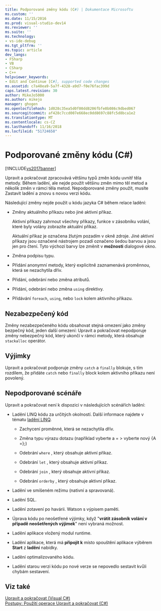 ```yaml
---
title: Podporované změny kódu (C#) | Dokumentace Microsoftu
ms.custom: ''
ms.date: 11/15/2016
ms.prod: visual-studio-dev14
ms.reviewer: ''
ms.suite: ''
ms.technology:
- vs-ide-debug
ms.tgt_pltfrm: ''
ms.topic: article
dev_langs:
- FSharp
- VB
- CSharp
- C++
helpviewer_keywords:
- Edit and Continue [C#], supported code changes
ms.assetid: c7a48ea9-5a7f-4328-a9d7-f0e76fac399d
caps.latest.revision: 30
author: MikeJo5000
ms.author: mikejo
manager: ghogen
ms.openlocfilehash: 1d028c35ea5d0f00dd8206fbfe0b086c9dbed067
ms.sourcegitcommit: af428c7ccd007e668ec0dd8697c88fc5d8bca1e2
ms.translationtype: MT
ms.contentlocale: cs-CZ
ms.lasthandoff: 11/16/2018
ms.locfileid: "51724658"
---
```

# <a name="supported-code-changes-c"></a>Podporované změny kódu (C#)
[!INCLUDE[vs2017banner](../includes/vs2017banner.md)]

Upravit a pokračovat zpracovává většinu typů změn kódu uvnitř těla metody. Během ladění, ale nejde použít většinu změn mimo těl metod a několik změn v rámci těla metod. Nepodporované změny použít, musíte Zastavit ladění a znovu s novou verzi kódu.  
  
 Následující změny nejde použít u kódu jazyka C# během relace ladění:  
  
-   Změny aktuálního příkazu nebo jiné aktivní příkaz.  
  
     Aktivní příkazy zahrnout všechny příkazy, funkce v zásobníku volání, které byly volány zobrazíte aktuální příkaz.  
  
     Aktuální příkaz je označena žlutým pozadím v okně zdroje. Jiné aktivní příkazy jsou označené nástrojem pozadí označeno šedou barvou a jsou jen pro čtení. Tyto výchozí barvy lze změnit v **možnosti** dialogové okno.  
  
-   Změna podpisu typu.  
  
-   Přidání anonymní metody, který explicitně zaznamenává proměnnou, která se nezachytila dřív.  
  
-   Přidání, odebrání nebo změna atributů.  
  
-   Přidání, odebrání nebo změna `using` direktivy.  
  
-   Přidávání `foreach`, `using`, nebo `lock` kolem aktivního příkazu.  
  
## <a name="unsafe-code"></a>Nezabezpečený kód  
 Změny nezabezpečeného kódu obsahovat stejná omezení jako změny bezpečný kód, jeden další omezení: Upravit a pokračovat nepodporuje změny nebezpečný kód, který ukončí v rámci metody, která obsahuje `stackalloc` operátor.  
  
## <a name="exceptions"></a>Výjimky  
 Upravit a pokračovat podporuje změny `catch` a `finally` blokuje, s tím rozdílem, že přidáte `catch` nebo `finally` block kolem aktivního příkazu není povolený.  
  
## <a name="unsupported-scenarios"></a>Nepodporované scénáře  
 Upravit a pokračovat není k dispozici v následujících scénářích ladění:  
  
-   Ladění LINQ kódu za určitých okolností. Další informace najdete v tématu [ladění LINQ](../debugger/debugging-linq.md).  
  
    -   Zachycení proměnné, která se nezachytila dřív.  
  
    -   Změna typu výrazu dotazu (například vyberte a = > vyberte nový {A =};)  
  
    -   Odebrání `where` , který obsahuje aktivní příkaz.  
  
    -   Odebrání `let` , který obsahuje aktivní příkaz.  
  
    -   Odebrání `join` , který obsahuje aktivní příkaz.  
  
    -   Odebrání `orderby` , který obsahuje aktivní příkaz.  
  
-   Ladění ve smíšeném režimu (nativní a spravovaná).  
  
-   Ladění SQL.  
  
-   Ladění zotavení po havárii. Watson s výpisem paměti.  
  
-   Úprava kódu po neošetřené výjimky, když "**vrátit zásobník volání v případě neošetřených výjimek**" není vybraná možnost.  
  
-   Ladění aplikace vložený modul runtime.  
  
-   Ladění aplikace, která má **připojit k** místo spouštění aplikace výběrem **Start** z **ladění** nabídky.  
  
-   Ladění optimalizovaného kódu.  
  
-   Ladění starou verzi kódu po nové verze se nepovedlo sestavit kvůli chybám sestavení.  
  
## <a name="see-also"></a>Viz také  
 [Upravit a pokračovat (Visual C#)](../debugger/edit-and-continue-visual-csharp.md)   
 [Postupy: Použití operace Upravit a pokračovat (C#)](../debugger/how-to-use-edit-and-continue-csharp.md)



